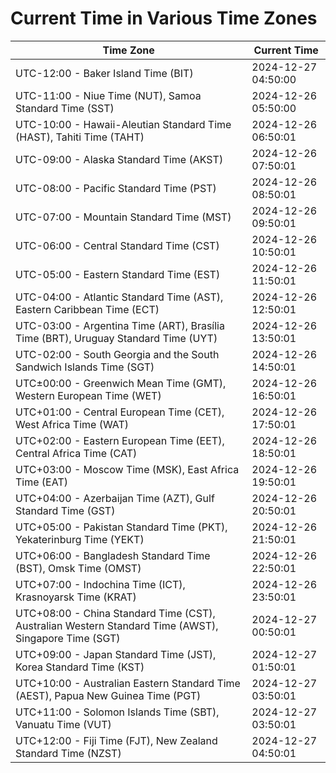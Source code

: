 # Current Time in Various Time Zones

| Time Zone | Current Time |
|-----------|--------------|
| UTC-12:00 - Baker Island Time (BIT) | 2024-12-27 04:50:00 |
| UTC-11:00 - Niue Time (NUT), Samoa Standard Time (SST) | 2024-12-26 05:50:00 |
| UTC-10:00 - Hawaii-Aleutian Standard Time (HAST), Tahiti Time (TAHT) | 2024-12-26 06:50:01 |
| UTC-09:00 - Alaska Standard Time (AKST) | 2024-12-26 07:50:01 |
| UTC-08:00 - Pacific Standard Time (PST) | 2024-12-26 08:50:01 |
| UTC-07:00 - Mountain Standard Time (MST) | 2024-12-26 09:50:01 |
| UTC-06:00 - Central Standard Time (CST) | 2024-12-26 10:50:01 |
| UTC-05:00 - Eastern Standard Time (EST) | 2024-12-26 11:50:01 |
| UTC-04:00 - Atlantic Standard Time (AST), Eastern Caribbean Time (ECT) | 2024-12-26 12:50:01 |
| UTC-03:00 - Argentina Time (ART), Brasília Time (BRT), Uruguay Standard Time (UYT) | 2024-12-26 13:50:01 |
| UTC-02:00 - South Georgia and the South Sandwich Islands Time (SGT) | 2024-12-26 14:50:01 |
| UTC±00:00 - Greenwich Mean Time (GMT), Western European Time (WET) | 2024-12-26 16:50:01 |
| UTC+01:00 - Central European Time (CET), West Africa Time (WAT) | 2024-12-26 17:50:01 |
| UTC+02:00 - Eastern European Time (EET), Central Africa Time (CAT) | 2024-12-26 18:50:01 |
| UTC+03:00 - Moscow Time (MSK), East Africa Time (EAT) | 2024-12-26 19:50:01 |
| UTC+04:00 - Azerbaijan Time (AZT), Gulf Standard Time (GST) | 2024-12-26 20:50:01 |
| UTC+05:00 - Pakistan Standard Time (PKT), Yekaterinburg Time (YEKT) | 2024-12-26 21:50:01 |
| UTC+06:00 - Bangladesh Standard Time (BST), Omsk Time (OMST) | 2024-12-26 22:50:01 |
| UTC+07:00 - Indochina Time (ICT), Krasnoyarsk Time (KRAT) | 2024-12-26 23:50:01 |
| UTC+08:00 - China Standard Time (CST), Australian Western Standard Time (AWST), Singapore Time (SGT) | 2024-12-27 00:50:01 |
| UTC+09:00 - Japan Standard Time (JST), Korea Standard Time (KST) | 2024-12-27 01:50:01 |
| UTC+10:00 - Australian Eastern Standard Time (AEST), Papua New Guinea Time (PGT) | 2024-12-27 03:50:01 |
| UTC+11:00 - Solomon Islands Time (SBT), Vanuatu Time (VUT) | 2024-12-27 03:50:01 |
| UTC+12:00 - Fiji Time (FJT), New Zealand Standard Time (NZST) | 2024-12-27 04:50:01 |
